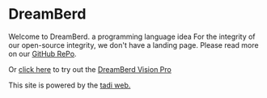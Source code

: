 # DreamBerd

Welcome to DreamBerd. a programming language idea For the integrity of our open-source integrity, we don't have a landing page. Please read more on our [GitHub RePo](https://github.com/TodePond/DreamBerd).

Or [click here](/vision-pro) to try out the [DreamBerd Vision Pro](https://youtu.be/QRKnrFEjDF0) 

This site is powered by the [tadi web.](https://www.tadiweb.com/style.html)
